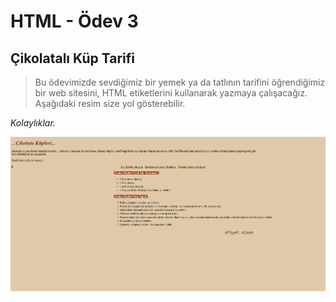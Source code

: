 # HTML - Ödev 3

## Çikolatalı Küp Tarifi

> Bu ödevimizde sevdiğimiz bir yemek ya da tatlının tarifini öğrendiğimiz bir web sitesini, HTML etiketlerini kullanarak yazmaya çalışacağız. Aşağıdaki resim size yol gösterebilir.

_Kolaylıklar._

![Çikolatalı Küp Tarifi](./çikolataküpleri.png)